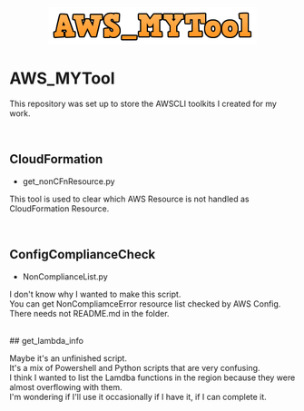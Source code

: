 <div align="center">
<img src="./icon.png" title="ICON">
</div>

# AWS_MYTool

This repository was set up to store the AWSCLI toolkits I created for my work.

<br>

## CloudFormation

  - get_nonCFnResource.py

  This tool is used to clear which AWS Resource is not handled as CloudFormation Resource.

<br>

## ConfigComplianceCheck

- NonComplianceList.py

I don't know why I wanted to make this script.  
You can get NonCompliamceError resource list checked by AWS Config.  
There needs not README.md in the folder.

<br>
## get_lambda_info

Maybe it's an unfinished script.  
It's a mix of Powershell and Python scripts that are very confusing.  
I think I wanted to list the Lamdba functions in the region because they were almost overflowing with them.  
I'm wondering if I'll use it occasionally if I have it, if I can complete it.
